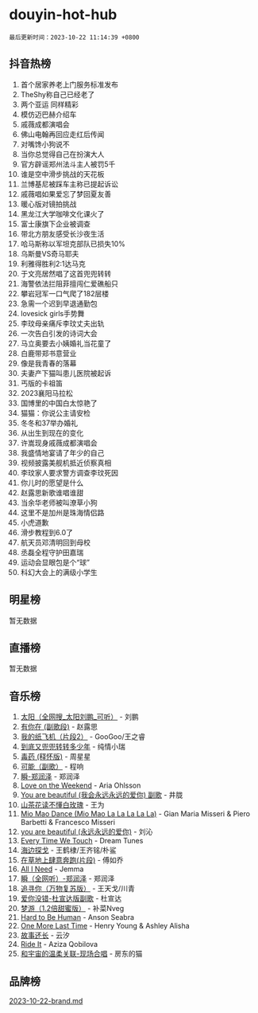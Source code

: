 # douyin-hot-hub

`最后更新时间：2023-10-22 11:14:39 +0800`

## 抖音热榜

1. 首个居家养老上门服务标准发布
1. TheShy称自己已经老了
1. 两个亚运 同样精彩
1. 模仿迈巴赫介绍车
1. 戚薇成都演唱会
1. 佛山电翰再回应走红后传闻
1. 对嘴馋小狗说不
1. 当你总觉得自己在扮演大人
1. 官方辟谣郑州法斗主人被罚5千
1. 谁是空中滑步挑战的天花板
1. 兰博基尼被踩车主称已提起诉讼
1. 戚薇唱如果爱忘了梦回夏友善
1. 暖心版对镜拍挑战
1. 黑龙江大学咖啡文化课火了
1. 富士康旗下企业被调查
1. 带北方朋友感受长沙夜生活
1. 哈马斯称以军坦克部队已损失10%
1. 乌斯曼VS奇马耶夫
1. 利雅得胜利2:1达马克
1. 于文亮居然唱了这首兜兜转转
1. 海警依法拦阻菲擅闯仁爱礁船只
1. 攀岩冠军一口气爬了182层楼
1. 急需一个迟到早退通勤包
1. lovesick girls手势舞
1. 李玟母亲痛斥李玟丈夫出轨
1. 一次告白引发的诗词大会
1. 马立奥要去小姨婚礼当花童了
1. 白鹿带郑书意营业
1. 像是我青春的落幕
1. 夫妻产下猫叫患儿医院被起诉
1. 丐版的卡祖笛
1. 2023襄阳马拉松
1. 国博里的中国白太惊艳了
1. 猫猫：你说公主请安检
1. 冬冬和37举办婚礼
1. 从出生到现在的变化
1. 许嵩现身戚薇成都演唱会
1. 我盛情地宴请了年少的自己
1. 视频披露美舰机抵近侦察真相
1. 李玟家人要求警方调查李玟死因
1. 你儿时的愿望是什么
1. 赵露思新歌谁唱谁甜
1. 当余华老师被叫潦草小狗
1. 这里不是加州是珠海情侣路
1. 小虎道歉
1. 滑步教程到6.0了
1. 航天员邓清明回到母校
1. 丞磊全程守护田嘉瑞
1. 运动会显眼包是个“球”
1. 科幻大会上的满级小学生

## 明星榜

暂无数据

## 直播榜

暂无数据

## 音乐榜

1. [太阳（全网搜_太阳刘鹏_可听）](https://sf3-cdn-tos.douyinstatic.com/obj/tos-cn-ve-2774/ogWbyIQnlBFImVbeDocRdCIYtBHlbJXgfZMvgz) - 刘鹏
1. [有你在 (副歌段)](https://sf6-cdn-tos.douyinstatic.com/obj/tos-cn-ve-2774/o8zImmNsI8B0yfAW5FKAB1oBhkMAlIrwsZEi1V) - 赵露思
1. [我的纸飞机（片段2）](https://sf3-cdn-tos.douyinstatic.com/obj/tos-cn-ve-2774/oM2ZrKcg2CD5AeRB2gkeXOFB1IxAGJdZPazYHf) - GooGoo/王之睿
1. [到底又兜兜转转多少年](https://sf6-cdn-tos.douyinstatic.com/obj/tos-cn-ve-2774/os1AQ0obZlDYZQByBsnEHx8h9OoIgCJgXeOfwt) - 纯情小瑞
1. [毒药 (释怀版)](https://sf6-cdn-tos.douyinstatic.com/obj/tos-cn-ve-2774/oYILMEAzspdZBIzy4frJNB8ZHPHWAhiwowd4Ad) - 周星星
1. [可能（副歌）](https://sf3-cdn-tos.douyinstatic.com/obj/tos-cn-ve-2774/cde1731888894259b333569393c2fb51) - 程响
1. [瞬-郑润泽](https://sf6-cdn-tos.douyinstatic.com/obj/tos-cn-ve-2774/oYXHIohzvbNAzBhHgyksWpRM4bfkDsBdBDAynw) - 郑润泽
1. [Love on the Weekend](https://sf3-cdn-tos.douyinstatic.com/obj/tos-cn-ve-2774/o4tVQen5ZtBZEMlD1CDIepBC2OigkU1KQkb1vd) - Aria Ohlsson
1. [You are beautiful (我会永远永远的爱你) 副歌](https://sf6-cdn-tos.douyinstatic.com/obj/tos-cn-ve-2774/o4NlnjbBAIAhg5wOCWzJoyMzkIqGxYsR7f3W4Q) - 井胧
1. [山茶花读不懂白玫瑰](https://sf3-cdn-tos.douyinstatic.com/obj/tos-cn-ve-2774/osfn8B7DktrRHEPJgPCfDbw7QDQEkwC16BxZg9) - 王为
1. [Mio Mao Dance (Mio Mao La La La La La)](https://sf6-cdn-tos.douyinstatic.com/obj/tos-cn-ve-2774/owhJZ1sWIABNvU3gOxlwztm0oAfMK58zHXT8GM) - Gian Maria Misseri & Piero Barbetti & Francesco Misseri
1. [you are beautiful (永远永远的爱你)](https://sf3-cdn-tos.douyinstatic.com/obj/tos-cn-ve-2774/7f5e088a940e42b487e76fd10d0ffcfd) - 刘沁
1. [Every Time We Touch](https://sf3-cdn-tos.douyinstatic.com/obj/tos-cn-ve-2774/ogN6lUKQeBBfEVhIOMikG1CcJjugxk1tztZyhP) - Dream Tunes
1. [海边探戈](https://sf6-cdn-tos.douyinstatic.com/obj/tos-cn-ve-2774/os9gE0VQCGqt6VQkZDyBBYvfSDY0QFe3vVmubn) - 王鹤棣/王齐铭/朴鲨
1. [在草地上肆意奔跑(片段)](https://sf3-cdn-tos.douyinstatic.com/obj/tos-cn-ve-2774/8831d494742f45dabdfa8adb8b817259) - 傅如乔
1. [All I Need](https://sf6-cdn-tos.douyinstatic.com/obj/tos-cn-ve-2774/e8b55ca1d1fa4f90a60c22b8ece170ac) - Jemma
1. [瞬（全网听）-郑润泽](https://sf3-cdn-tos.douyinstatic.com/obj/tos-cn-ve-2774/o4Vb9eJZClCZTnRQYy0BRSeHGrDtrkrQgIBvQt) - 郑润泽
1. [追寻你（万物复苏版）](https://sf6-cdn-tos.douyinstatic.com/obj/tos-cn-ve-2774/oYeAZJsbjIDit9APmBg8u6uDUQnHmoCf3gbo74) - 王天戈/川青
1. [爱你没错-杜宣达版副歌](https://sf3-cdn-tos.douyinstatic.com/obj/tos-cn-ve-2774/oUm8ctBZQfZQ4jUNWbseSYV0lZDsWn6LCODgCB) - 杜宣达
1. [梦游（1.2倍甜蜜版）](https://sf6-cdn-tos.douyinstatic.com/obj/tos-cn-ve-2774/o4gyAUm8hwufoEABmwVIiQtHsFuGzAEEWtNMzo) - 补菜Nveg
1. [Hard to Be Human](https://sf3-cdn-tos.douyinstatic.com/obj/tos-cn-ve-2774/oQItaej4rB1rBfnJUbKPlQOgDWvSUWRy814CZl) - Anson Seabra
1. [One More Last Time](https://sf6-cdn-tos.douyinstatic.com/obj/tos-cn-ve-2774/oAzTlo0LUAdCAIhjktsKWcLAEUKmZwGcOoB1fy) - Henry Young & Ashley Alisha
1. [故事还长](https://sf6-cdn-tos.douyinstatic.com/obj/tos-cn-ve-2774/30a26758c8594f0ab81ac675c33ee2c5) - 云汐
1. [Ride It](https://sf3-cdn-tos.douyinstatic.com/obj/tos-cn-ve-2774/oMZDIYec6eQynQyWBQnCM11DZzkgnBPtBpD4bi) - Aziza Qobilova
1. [和宇宙的温柔关联-现场合唱](https://sf3-cdn-tos.douyinstatic.com/obj/tos-cn-ve-2774/o0hONGDYQBgk0e5bqDeQOonVmncA6tC2nBwZLT) - 房东的猫

## 品牌榜

[2023-10-22-brand.md](2023-10-22-brand.md)
